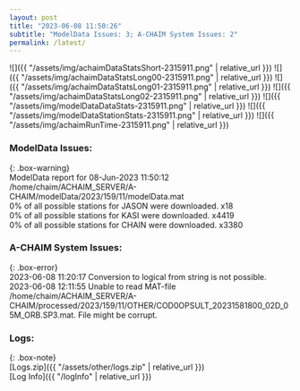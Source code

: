 ```yaml
---
layout: post
title: "2023-06-08 11:50:26"
subtitle: "ModelData Issues: 3; A-CHAIM System Issues: 2"
permalink: /latest/
---
```


![]({{ "/assets/img/achaimDataStatsShort-2315911.png" | relative_url }})
![]({{ "/assets/img/achaimDataStatsLong00-2315911.png" | relative_url }})
![]({{ "/assets/img/achaimDataStatsLong01-2315911.png" | relative_url }})
![]({{ "/assets/img/achaimDataStatsLong02-2315911.png" | relative_url }})
![]({{ "/assets/img/modelDataDataStats-2315911.png" | relative_url }})
![]({{ "/assets/img/modelDataStationStats-2315911.png" | relative_url }})
![]({{ "/assets/img/achaimRunTime-2315911.png" | relative_url }})


### ModelData Issues:  
  
{: .box-warning}  
 ModelData report for 08-Jun-2023 11:50:12   
 /home/chaim/ACHAIM_SERVER/A-CHAIM/modelData/2023/159/11/modelData.mat   
 0% of all possible stations for JASON were downloaded. x18   
 0% of all possible stations for KASI were downloaded. x4419   
 0% of all possible stations for CHAIN were downloaded. x3380   
  
### A-CHAIM System Issues:  
  
{: .box-error}  
2023-06-08 11:20:17 Conversion to logical from string is not possible.  
2023-06-08 12:11:55 Unable to read MAT-file /home/chaim/ACHAIM_SERVER/A-CHAIM/processed/2023/159/11/OTHER/COD0OPSULT_20231581800_02D_05M_ORB.SP3.mat. File might be corrupt.  

### Logs:  
  
{: .box-note}  
[Logs.zip]({{ "/assets/other/logs.zip" | relative_url }})  
[Log Info]({{ "/logInfo" | relative_url }})  
